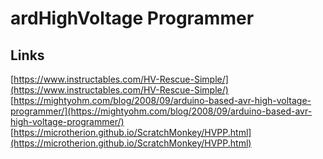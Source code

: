 # ardHighVoltage Programmer

## Links

[https://www.instructables.com/HV-Rescue-Simple/](https://www.instructables.com/HV-Rescue-Simple/)
[https://mightyohm.com/blog/2008/09/arduino-based-avr-high-voltage-programmer/](https://mightyohm.com/blog/2008/09/arduino-based-avr-high-voltage-programmer/)
[https://microtherion.github.io/ScratchMonkey/HVPP.html](https://microtherion.github.io/ScratchMonkey/HVPP.html)

